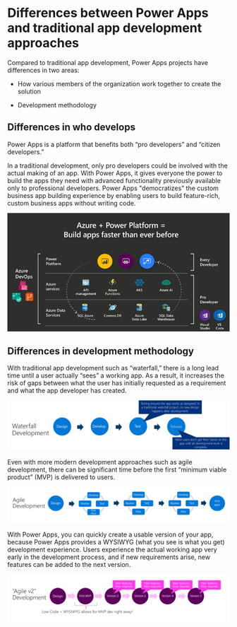 Differences between Power Apps and traditional app development approaches
=========================================================================

Compared to traditional app development, Power Apps projects have differences in
two areas:

-   How various members of the organization work together to create the solution

-   Development methodology

Differences in who develops
---------------------------

Power Apps is a platform that benefits both “pro developers” and “citizen
developers.”

In a traditional development, only pro developers could be involved with the
actual making of an app. With Power Apps, it gives everyone the power to build
the apps they need with advanced functionality previously available only to
professional developers. Power Apps "democratizes" the custom business app
building experience by enabling users to build feature-rich, custom business
apps without writing code.

![The Power Platform and Azure ecosystem](media/ecosystem.png)

Differences in development methodology
--------------------------------------

With traditional app development such as “waterfall,” there is a long lead time
until a user actually “sees” a working app. As a result, it increases the risk
of gaps between what the user has initially requested as a requirement and what
the app developer has created.

![Waterfall development. Design, develop, test, and release.](media/waterfall.png)

Even with more modern development approaches such as agile development, there
can be significant time before the first “minimum viable product” (MVP) is
delivered to users.

![Agile development. Design, iterate several times, then release first MVP](media/agile.png)

With Power Apps, you can quickly create a usable version of your app, because
Power Apps provides a WYSIWYG (what you see is what you get) development
experience. Users experience the actual working app very early in the
development process, and if new requirements arise, new features can be added to
the next version.

![Power Apps development. Low code plus WYSIWYG allows for MVP right away](media/power-apps-development.png)
